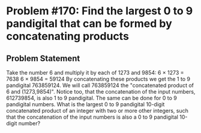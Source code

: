 # Problem #170: Find the largest 0 to 9 pandigital that can be formed by concatenating products 

## Problem Statement 

Take the number 6 and multiply it by each of 1273 and 9854:
6 × 1273 =  7638
6 × 9854 = 59124
By concatenating these products we get the 1 to 9 pandigital 763859124. We will call 763859124 the "concatenated product of 6 and (1273,9854)". Notice too, that the concatenation of the input numbers, 612739854, is also 1 to 9 pandigital.
The same can be done for 0 to 9 pandigital numbers.
What is the largest 0 to 9 pandigital 10-digit concatenated product of an integer with two or more other integers, such that the concatenation of the input numbers is also a 0 to 9 pandigital 10-digit number?

